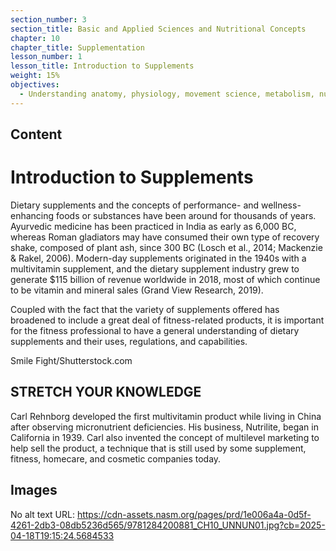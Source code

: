 ```yaml
---
section_number: 3
section_title: Basic and Applied Sciences and Nutritional Concepts
chapter: 10
chapter_title: Supplementation
lesson_number: 1
lesson_title: Introduction to Supplements
weight: 15%
objectives:
  - Understanding anatomy, physiology, movement science, metabolism, nutrition, and supplementation.
---
```


## Content
# Introduction to Supplements

Dietary supplements and the concepts of performance- and wellness-enhancing foods or substances have been around for thousands of years. Ayurvedic medicine has been practiced in India as early as 6,000 BC, whereas Roman gladiators may have consumed their own type of recovery shake, composed of plant ash, since 300 BC (Losch et al., 2014; Mackenzie & Rakel, 2006). Modern-day supplements originated in the 1940s with a multivitamin supplement, and the dietary supplement industry grew to generate $115 billion of revenue worldwide in 2018, most of which continue to be vitamin and mineral sales (Grand View Research, 2019).

Coupled with the fact that the variety of supplements offered has broadened to include a great deal of fitness-related products, it is important for the fitness professional to have a general understanding of dietary supplements and their uses, regulations, and capabilities.

Smile Fight/Shutterstock.com

## STRETCH YOUR KNOWLEDGE

Carl Rehnborg developed the first multivitamin product while living in China after observing micronutrient deficiencies. His business, Nutrilite, began in California in 1939. Carl also invented the concept of multilevel marketing to help sell the product, a technique that is still used by some supplement, fitness, homecare, and cosmetic companies today.

## Images

No alt text
URL: https://cdn-assets.nasm.org/pages/prd/1e006a4a-0d5f-4261-2db3-08db5236d565/9781284200881_CH10_UNNUN01.jpg?cb=2025-04-18T19:15:24.5684533